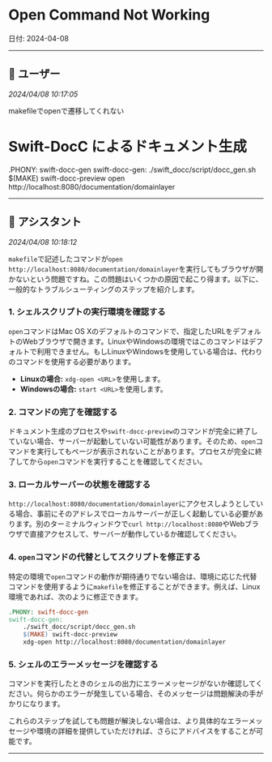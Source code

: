 # Open Command Not Working

日付: 2024-04-08

---

## 👤 ユーザー
*2024/04/08 10:17:05*

makefileでopenで遷移してくれない

# Swift-DocC によるドキュメント生成
.PHONY: swift-docc-gen
swift-docc-gen:
	./swift_docc/script/docc_gen.sh
	$(MAKE) swift-docc-preview
	open http://localhost:8080/documentation/domainlayer

---

## 🤖 アシスタント
*2024/04/08 10:18:12*

`makefile`で記述したコマンドが`open http://localhost:8080/documentation/domainlayer`を実行してもブラウザが開かないという問題ですね。この問題はいくつかの原因で起こり得ます。以下に、一般的なトラブルシューティングのステップを紹介します。

### 1. シェルスクリプトの実行環境を確認する
`open`コマンドはMac OS Xのデフォルトのコマンドで、指定したURLをデフォルトのWebブラウザで開きます。LinuxやWindowsの環境ではこのコマンドはデフォルトで利用できません。もしLinuxやWindowsを使用している場合は、代わりのコマンドを使用する必要があります。

- **Linuxの場合:** `xdg-open <URL>`を使用します。
- **Windowsの場合:** `start <URL>`を使用します。

### 2. コマンドの完了を確認する
ドキュメント生成のプロセスや`swift-docc-preview`のコマンドが完全に終了していない場合、サーバーが起動していない可能性があります。そのため、`open`コマンドを実行してもページが表示されないことがあります。プロセスが完全に終了してから`open`コマンドを実行することを確認してください。

### 3. ローカルサーバーの状態を確認する
`http://localhost:8080/documentation/domainlayer`にアクセスしようとしている場合、事前にそのアドレスでローカルサーバーが正しく起動している必要があります。別のターミナルウィンドウで`curl http://localhost:8080`やWebブラウザで直接アクセスして、サーバーが動作しているか確認してください。

### 4. `open`コマンドの代替としてスクリプトを修正する
特定の環境で`open`コマンドの動作が期待通りでない場合は、環境に応じた代替コマンドを使用するように`makefile`を修正することができます。例えば、Linux環境であれば、次のように修正できます。

```makefile
.PHONY: swift-docc-gen
swift-docc-gen:
	./swift_docc/script/docc_gen.sh
	$(MAKE) swift-docc-preview
	xdg-open http://localhost:8080/documentation/domainlayer
```

### 5. シェルのエラーメッセージを確認する
コマンドを実行したときのシェルの出力にエラーメッセージがないか確認してください。何らかのエラーが発生している場合、そのメッセージは問題解決の手がかりになります。

これらのステップを試しても問題が解決しない場合は、より具体的なエラーメッセージや環境の詳細を提供していただければ、さらにアドバイスをすることが可能です。

---
